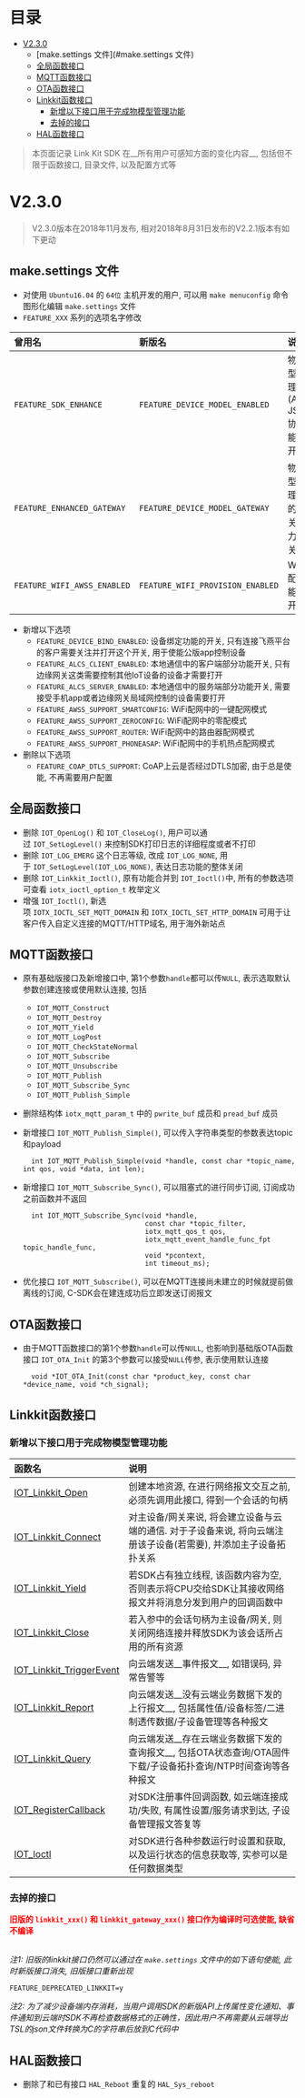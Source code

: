 # <a name="目录">目录</a>
+ [V2.3.0](#V2.3.0)
    * [make.settings 文件](#make.settings 文件)
    * [全局函数接口](#全局函数接口)
    * [MQTT函数接口](#MQTT函数接口)
    * [OTA函数接口](#OTA函数接口)
    * [Linkkit函数接口](#Linkkit函数接口)
        - [新增以下接口用于完成物模型管理功能](#新增以下接口用于完成物模型管理功能)
        - [去掉的接口](#去掉的接口)
    * [HAL函数接口](#HAL函数接口)


> 本页面记录 Link Kit SDK 在__所有用户可感知方面的变化内容__, 包括但不限于函数接口, 目录文件, 以及配置方式等

# <a name="V2.3.0">V2.3.0</a>
> V2.3.0版本在2018年11月发布, 相对2018年8月31日发布的V2.2.1版本有如下更动

## <a name="make.settings 文件">make.settings 文件</a>

* 对使用 `Ubuntu16.04` 的 `64位` 主机开发的用户, 可以用 `make menuconfig` 命令图形化编辑 `make.settings` 文件
* `FEATURE_XXX` 系列的选项名字修改

| 曾用名 | 新版名 | 说明 |
| :--- | :--- | :--- |
| `FEATURE_SDK_ENHANCE` | `FEATURE_DEVICE_MODEL_ENABLED` | 物模型管理(Alink JSON协议)能力开关 |
| `FEATURE_ENHANCED_GATEWAY` | `FEATURE_DEVICE_MODEL_GATEWAY` | 物模型管理中的网关能力开关 |
| `FEATURE_WIFI_AWSS_ENABLED` | `FEATURE_WIFI_PROVISION_ENABLED` | WiFi配网能力开关 |

* 新增以下选项
    * `FEATURE_DEVICE_BIND_ENABLED`: 设备绑定功能的开关, 只有连接飞燕平台的客户需要关注并打开这个开关, 用于使能公版app控制设备
    * `FEATURE_ALCS_CLIENT_ENABLED`: 本地通信中的客户端部分功能开关, 只有边缘网关这类需要控制其他IoT设备的设备才需要打开
    * `FEATURE_ALCS_SERVER_ENABLED`: 本地通信中的服务端部分功能开关, 需要接受手机app或者边缘网关局域网控制的设备需要打开
    * `FEATURE_AWSS_SUPPORT_SMARTCONFIG`: WiFi配网中的一键配网模式
    * `FEATURE_AWSS_SUPPORT_ZEROCONFIG`: WiFi配网中的零配模式
    * `FEATURE_AWSS_SUPPORT_ROUTER`: WiFi配网中的路由器配网模式
    * `FEATURE_AWSS_SUPPORT_PHONEASAP`: WiFi配网中的手机热点配网模式
* 删除以下选项
    * `FEATURE_COAP_DTLS_SUPPORT`: CoAP上云是否经过DTLS加密, 由于总是使能, 不再需要用户配置

## <a name="全局函数接口">全局函数接口</a>

* 删除 `IOT_OpenLog()` 和 `IOT_CloseLog()`, 用户可以通过 `IOT_SetLogLevel()` 来控制SDK打印日志的详细程度或者不打印
* 删除 `IOT_LOG_EMERG` 这个日志等级, 改成 `IOT_LOG_NONE`, 用于 `IOT_SetLogLevel(IOT_LOG_NONE)`, 表达日志功能的整体关闭
* 删除 `IOT_Linkkit_Ioctl()`, 原有功能合并到 `IOT_Ioctl()`中, 所有的参数选项可查看 `iotx_ioctl_option_t` 枚举定义
* 增强 `IOT_Ioctl()`, 新选项 `IOTX_IOCTL_SET_MQTT_DOMAIN` 和 `IOTX_IOCTL_SET_HTTP_DOMAIN` 可用于让客户传入自定义连接的MQTT/HTTP域名, 用于海外新站点

## <a name="MQTT函数接口">MQTT函数接口</a>

* 原有基础版接口及新增接口中, 第1个参数`handle`都可以传`NULL`, 表示选取默认参数创建连接或使用默认连接, 包括
    * `IOT_MQTT_Construct`
    * `IOT_MQTT_Destroy`
    * `IOT_MQTT_Yield`
    * `IOT_MQTT_LogPost`
    * `IOT_MQTT_CheckStateNormal`
    * `IOT_MQTT_Subscribe`
    * `IOT_MQTT_Unsubscribe`
    * `IOT_MQTT_Publish`
    * `IOT_MQTT_Subscribe_Sync`
    * `IOT_MQTT_Publish_Simple`
* 删除结构体 `iotx_mqtt_param_t` 中的 `pwrite_buf` 成员和 `pread_buf` 成员
* 新增接口 `IOT_MQTT_Publish_Simple()`, 可以传入字符串类型的参数表达topic和payload

        int IOT_MQTT_Publish_Simple(void *handle, const char *topic_name, int qos, void *data, int len);

* 新增接口 `IOT_MQTT_Subscribe_Sync()`, 可以阻塞式的进行同步订阅, 订阅成功之前函数并不返回

        int IOT_MQTT_Subscribe_Sync(void *handle,
                                    const char *topic_filter,
                                    iotx_mqtt_qos_t qos,
                                    iotx_mqtt_event_handle_func_fpt topic_handle_func,
                                    void *pcontext,
                                    int timeout_ms);

* 优化接口 `IOT_MQTT_Subscribe()`, 可以在MQTT连接尚未建立的时候就提前做离线的订阅, C-SDK会在建连成功后立即发送订阅报文

## <a name="OTA函数接口">OTA函数接口</a>

* 由于MQTT函数接口的第1个参数`handle`可以传`NULL`, 也影响到基础版OTA函数接口 `IOT_OTA_Init` 的第3个参数可以接受`NULL`传参, 表示使用默认连接

        void *IOT_OTA_Init(const char *product_key, const char *device_name, void *ch_signal);

## <a name="Linkkit函数接口">Linkkit函数接口</a>

### <a name="新增以下接口用于完成物模型管理功能">新增以下接口用于完成物模型管理功能</a>

| 函数名 | 说明 |
| :--- | :--- |
| [IOT\_Linkkit\_Open](https://code.aliyun.com/edward.yangx/public-docs/wikis/user-guide/linkkit/Prog_Guide/API/Linkkit_Provides#IOT_Linkkit_Open) | 创建本地资源, 在进行网络报文交互之前, 必须先调用此接口, 得到一个会话的句柄 |
| [IOT\_Linkkit\_Connect](https://code.aliyun.com/edward.yangx/public-docs/wikis/user-guide/linkkit/Prog_Guide/API/Linkkit_Provides#IOT_Linkkit_Connect) | 对主设备/网关来说, 将会建立设备与云端的通信. 对于子设备来说, 将向云端注册该子设备(若需要), 并添加主子设备拓扑关系 |
| [IOT\_Linkkit\_Yield](https://code.aliyun.com/edward.yangx/public-docs/wikis/user-guide/linkkit/Prog_Guide/API/Linkkit_Provides#IOT_Linkkit_Yield) | 若SDK占有独立线程, 该函数内容为空, 否则表示将CPU交给SDK让其接收网络报文并将消息分发到用户的回调函数中 |
| [IOT\_Linkkit\_Close](https://code.aliyun.com/edward.yangx/public-docs/wikis/user-guide/linkkit/Prog_Guide/API/Linkkit_Provides#IOT_Linkkit_Close) | 若入参中的会话句柄为主设备/网关, 则关闭网络连接并释放SDK为该会话所占用的所有资源 |
| [IOT\_Linkkit\_TriggerEvent](https://code.aliyun.com/edward.yangx/public-docs/wikis/user-guide/linkkit/Prog_Guide/API/Linkkit_Provides#IOT_Linkkit_TriggerEvent) | 向云端发送__事件报文__, 如错误码, 异常告警等 |
| [IOT\_Linkkit\_Report](https://code.aliyun.com/edward.yangx/public-docs/wikis/user-guide/linkkit/Prog_Guide/API/Linkkit_Provides#IOT_Linkkit_Report) | 向云端发送__没有云端业务数据下发的上行报文__, 包括属性值/设备标签/二进制透传数据/子设备管理等各种报文 |
| [IOT\_Linkkit\_Query](https://code.aliyun.com/edward.yangx/public-docs/wikis/user-guide/linkkit/Prog_Guide/API/Linkkit_Provides#IOT_Linkkit_Query) | 向云端发送__存在云端业务数据下发的查询报文__, 包括OTA状态查询/OTA固件下载/子设备拓扑查询/NTP时间查询等各种报文 |
| [IOT\_RegisterCallback](https://code.aliyun.com/edward.yangx/public-docs/wikis/user-guide/linkkit/Prog_Guide/API/Linkkit_Provides#IOT_RegisterCallback) | 对SDK注册事件回调函数, 如云端连接成功/失败, 有属性设置/服务请求到达, 子设备管理报文答复等 |
| [IOT\_Ioctl](https://code.aliyun.com/edward.yangx/public-docs/wikis/user-guide/linkkit/Prog_Guide/API/Linkkit_Provides#IOT_Ioctl) | 对SDK进行各种参数运行时设置和获取, 以及运行状态的信息获取等, 实参可以是任何数据类型 |

### <a name="去掉的接口">去掉的接口</a>

<font color="#FF0000">**旧版的 `linkkit_xxx()` 和 `linkkit_gateway_xxx()` 接口作为编译时可选使能, 缺省不编译**</font>

<br>
<em>注1: 旧版的linkkit接口仍然可以通过在 </em><em><code>make.settings</code></em><em> 文件中的如下语句使能, 此时新版接口消失, 旧版接口重新出现</em>

```
FEATURE_DEPRECATED_LINKKIT=y
```

<em>注2: 为了减少设备端内存消耗，当用户调用SDK的新版API上传属性变化通知、事件通知到云端时SDK不再检查数据格式的正确性，因此用户不再需要从云端导出TSL的json文件转换为C的字符串后放到C代码中</em>

## <a name="HAL函数接口">HAL函数接口</a>

* 删除了和已有接口 `HAL_Reboot` 重复的 `HAL_Sys_reboot`


